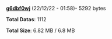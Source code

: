 [**g6dbf0wj**](/data/g6dbf0wj.txt) (22/12/22 - 01:58)- 5292 bytes

**Total Datas**: 1112

**Total Size**: 6.82 MB / 6.8 MB